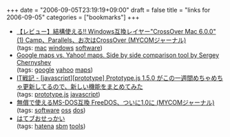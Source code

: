 +++
date = "2006-09-05T23:19:19+09:00"
draft = false
title = "links for 2006-09-05"
categories = ["bookmarks"]
+++

<ul class="delicious">
	<li>
		<div class="delicious-link"><a href="http://journal.mycom.co.jp/articles/2006/09/05/crossovermac/">【レビュー】結構使える!! Windows互換レイヤー"CrossOver Mac 6.0.0" (1) Camp、Parallels、お次はCrossOver (MYCOMジャーナル)</a></div>
		<div class="delicious-tags">(tags: <a href="http://del.icio.us/nobu666/mac">mac</a> <a href="http://del.icio.us/nobu666/windows">windows</a> <a href="http://del.icio.us/nobu666/software">software</a>)</div>
	</li>
	<li>
		<div class="delicious-link"><a href="http://www.sergeychernyshev.com/maps.html#37.7749974202428,-122.41842269897461,15,0">Google maps vs. Yahoo! maps. Side by side comparison tool by Sergey Chernyshev</a></div>
		<div class="delicious-tags">(tags: <a href="http://del.icio.us/nobu666/google">google</a> <a href="http://del.icio.us/nobu666/yahoo">yahoo</a> <a href="http://del.icio.us/nobu666/maps">maps</a>)</div>
	</li>
	<li>
		<div class="delicious-link"><a href="http://d.hatena.ne.jp/amachang/20060904/1157358511">IT戦記 - [javascript][prototype] Prototype.js 1.5.0 がこの一週間めちゃめちゃ更新してるので、新しい機能をまとめてみた</a></div>
		<div class="delicious-tags">(tags: <a href="http://del.icio.us/nobu666/prototype.js">prototype.js</a> <a href="http://del.icio.us/nobu666/javascript">javascript</a>)</div>
	</li>
	<li>
		<div class="delicious-link"><a href="http://journal.mycom.co.jp/news/2006/09/04/341.html">無償で使えるMS-DOS互換 FreeDOS、ついに1.0に (MYCOMジャーナル)</a></div>
		<div class="delicious-tags">(tags: <a href="http://del.icio.us/nobu666/software">software</a> <a href="http://del.icio.us/nobu666/oss">oss</a> <a href="http://del.icio.us/nobu666/dos">dos</a>)</div>
	</li>
	<li>
		<div class="delicious-link"><a href="http://ryogrid.myhome.cx/osekkai/">はてブおせっかい</a></div>
		<div class="delicious-tags">(tags: <a href="http://del.icio.us/nobu666/hatena">hatena</a> <a href="http://del.icio.us/nobu666/sbm">sbm</a> <a href="http://del.icio.us/nobu666/tools">tools</a>)</div>
	</li>
</ul>
